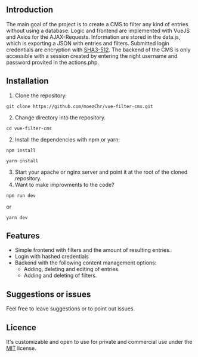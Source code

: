


## Introduction
The main goal of the project is to create a CMS to filter any kind of entries without using a database. 
Logic and frontend are implemented with VueJS and Axios for the AJAX-Requests. Information are stored in the data.js, which is exporting a JSON with entries and filters. 
Submitted login credentials are encryption with [SHA3-512](https://github.com/emn178/js-sha3).   The backend of the CMS is only accessible with a session created by entering the right username and password provited in the actions.php.

## Installation

1) Clone the repository:
```
git clone https://github.com/moezChr/vue-filter-cms.git
```
2) Change directory into the repository.
```
cd vue-filter-cms
```
2) Install the dependencies with npm or yarn:
```
npm install
```

```
yarn install
```

3) Start your apache or nginx server and point it at the root of the cloned repository.
4) Want to make improvments to the code?
```
npm run dev
```
or
```
yarn dev
```

## Features
- Simple frontend with filters and the amount of resulting entries.
- Login with hashed credentials
- Backend with the following content management options:
	- Adding, deleting and editing of entries.
	- Adding and deleting of filters.

## Suggestions or issues
Feel free to leave suggestions or to point out issues.

## Licence
It's customizable and open to use for private and commercial use under the [MIT](LICENSE) license.